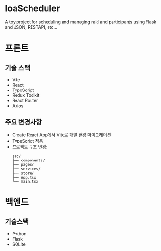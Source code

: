 # loaScheduler
A toy project for scheduling and managing raid and participants using Flask and JSON, RESTAPI, etc...

# 프론트
## 기술 스택
- Vite
- React
- TypeScript
- Redux Toolkit
- React Router
- Axios

## 주요 변경사항
- Create React App에서 Vite로 개발 환경 마이그레이션
- TypeScript 적용
- 프로젝트 구조 변경:
  ```
  src/
  ├── components/
  ├── pages/
  ├── services/
  ├── store/
  ├── App.tsx
  └── main.tsx
  ```

# 백엔드
## 기술스택
- Python
- Flask
- SQLite